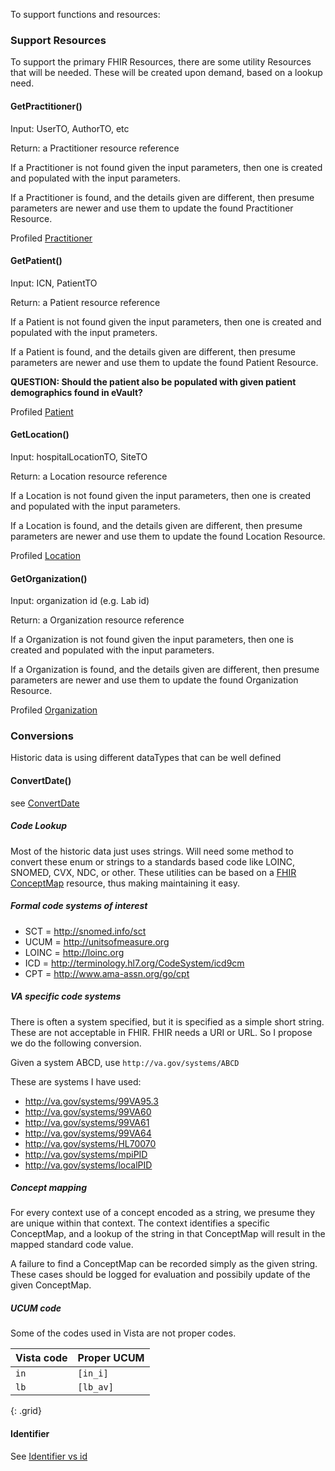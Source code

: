 
To support functions and resources:

### Support Resources

To support the primary FHIR Resources, there are some utility Resources that will be needed. These will be created upon demand, based on a lookup need.

#### GetPractitioner()

Input: UserTO, AuthorTO, etc

Return: a Practitioner resource reference

If a Practitioner is not found given the input parameters, then one is created and populated with the input parameters.

If a Practitioner is found, and the details given are different, then presume parameters are newer and use them to update the found Practitioner Resource.

Profiled [Practitioner](StructureDefinition-VA.MHV.PHR.practitioner.html)

#### GetPatient()

Input: ICN, PatientTO

Return: a Patient resource reference

If a Patient is not found given the input parameters, then one is created and populated with the input prameters.

If a Patient is found, and the details given are different, then presume parameters are newer and use them to update the found Patient Resource.

**QUESTION: Should the patient also be populated with given patient demographics found in eVault?**

Profiled [Patient](StructureDefinition-VA.MHV.PHR.patient.html)

#### GetLocation()

Input: hospitalLocationTO, SiteTO

Return: a Location resource reference

If a Location is not found given the input parameters, then one is created and populated with the input parameters.

If a Location is found, and the details given are different, then presume parameters are newer and use them to update the found Location Resource.

Profiled [Location](StructureDefinition-VA.MHV.PHR.location.html)

#### GetOrganization()

Input: organization id (e.g. Lab id)

Return: a Organization resource reference

If a Organization is not found given the input parameters, then one is created and populated with the input parameters.

If a Organization is found, and the details given are different, then presume parameters are newer and use them to update the found Organization Resource.

Profiled [Organization](StructureDefinition-VA.MHV.PHR.organization.html)

### Conversions

Historic data is using different dataTypes that can be well defined

#### ConvertDate()

see [ConvertDate](ConvertDate.html)

##### Code Lookup

Most of the historic data just uses strings. Will need some method to convert these enum or strings to a standards based code like LOINC, SNOMED, CVX, NDC, or other. These utilities can be based on a [FHIR ConceptMap](http://hl7.org/fhir/conceptmap.html) resource, thus making maintaining it easy.

##### Formal code systems of interest

- SCT = http://snomed.info/sct
- UCUM = http://unitsofmeasure.org
- LOINC = http://loinc.org
- ICD = http://terminology.hl7.org/CodeSystem/icd9cm
- CPT = http://www.ama-assn.org/go/cpt

##### VA specific code systems

There is often a system specified, but it is specified as a simple short string. These are not acceptable in FHIR. FHIR needs a URI or URL. So I propose we do the following conversion.

Given a system ABCD, use `http://va.gov/systems/ABCD`

These are systems I have used:

- http://va.gov/systems/99VA95.3
- http://va.gov/systems/99VA60
- http://va.gov/systems/99VA61
- http://va.gov/systems/99VA64
- http://va.gov/systems/HL70070
- http://va.gov/systems/mpiPID
- http://va.gov/systems/localPID

##### Concept mapping

For every context use of a concept encoded as a string, we presume they are unique within that context. The context identifies a specific ConceptMap, and a lookup of the string in that ConceptMap will result in the mapped standard code value.

A failure to find a ConceptMap can be recorded simply as the given string. These cases should be logged for evaluation and possibily update of the given ConceptMap.

##### UCUM code

Some of the codes used in Vista are not proper codes.

| Vista code | Proper UCUM |
|------------|-------------|
`in` | `[in_i]`
`lb` | `[lb_av]`
{: .grid}

#### Identifier

See [Identifier vs id](identifier.html)
